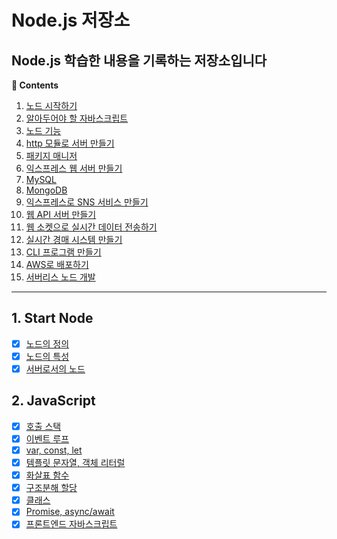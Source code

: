 # Node.js 저장소

## **Node.js 학습한 내용을 기록하는 저장소입니다**

**:book: Contents**
1. [노드 시작하기](#1-start-node)
2. [알아두어야 할 자바스크립트](#2-javascript)
3. [노드 기능](#3-operating-system)
4. [http 모듈로 서버 만들기](#4-database)
5. [패키지 매니저](#5-design-pattern)
6. [익스프레스 웹 서버 만들기](#6-algorithm)
7. [MySQL](#7-java)
8. [MongoDB](#contents)
9. [익스프레스로 SNS 서비스 만들기](#9-spring)
10. [웹 API 서버 만들기](#10-security)
11. [웹 소켓으로 실시간 데이터 전송하기](#11-etc)
12. [실시간 경매 시스템 만들기](#contents)
13. [CLI 프로그램 만들기](#9-spring)
14. [AWS로 배포하기](#10-security)
15. [서버리스 노드 개발](#11-etc)

---

## 1. Start Node
* [X] [노드의 정의](/chapter01/node_definition.md)
* [X] [노드의 특성](/chapter01/node_characteristic.md)
* [X] [서버로서의 노드](/chapter01/node_of_server.md)

## 2. JavaScript
* [X] [호출 스택](/chapter02/call_stack.md)
* [X] [이벤트 루프](/chapter02/event_loop.md)
* [X] [var, const, let](/chapter02/var_const_let.md)
* [X] [템플릿 문자열, 객체 리터럴](/chapter02/template_char_and_object_literal.md)
* [X] [화살표 함수](/chapter02/arrow_function.md)
* [X] [구조분해 할당](/chapter02/divide_assign.md)
* [X] [클래스](/chapter02/class.md)
* [X] [Promise, async/await](/chapter02/promise_async_await.md)
* [X] [프론트엔드 자바스크립트](/chapter02/frontend_javascript.md)